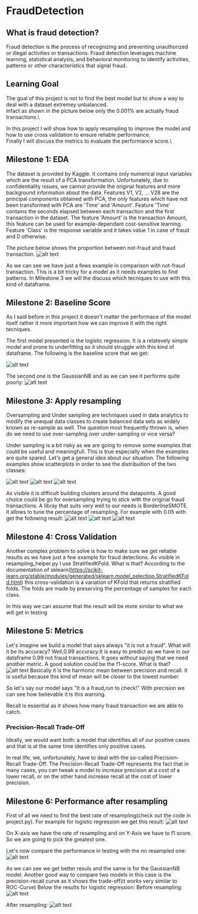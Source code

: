 # FraudDetection

## What is fraud detection?
Fraud detection is the process of recognizing and preventing unauthorized or illegal activities or transactions. Fraud detection leverages machine learning, statistical analysis, and behavioral monitoring to identify activities, patterns or other characteristics that signal fraud.

## Learning Goal
The goal of this project is not to find the best model but to show a way to deal with a dataset extremey unbalanced.\
Infact as shown in the picture below only the 0.001% are actually fraud transactions.\

In this project I will show how to apply resampling to improve the model and how to use cross validation to ensure reliable performance.\
Finally I will discuss the metrics to evaluate the performance score.\

## Milestone 1: EDA
The dataset is provided by Kaggle.
It contains only numerical input variables which are the result of a PCA transformation. Unfortunately, due to confidentiality issues, we cannot provide the original features and more background information about the data. Features V1, V2, ... V28 are the principal components obtained with PCA, the only features which have not been transformed with PCA are 'Time' and 'Amount'. Feature 'Time' contains the seconds elapsed between each transaction and the first transaction in the dataset. The feature 'Amount' is the transaction Amount, this feature can be used for example-dependant cost-sensitive learning. Feature 'Class' is the response variable and it takes value 1 in case of fraud and 0 otherwise.

The picture below shows the proportion between not-fraud and fraud transaction.
![alt text](https://github.com/alessandroNarcisi96/FraudDetection/blob/master/images/piechart.png)

As we can see we have just a fews example in comparison with not-fraud transaction.
This is a bit tricky for a model as it needs examples to find patterns.
In Milestone 3 we will the discuss which tecniques to use with this kind of dataframe.

## Milestone 2: Baseline Score

As I said before in this project it doesn't matter the performace of the model itself rather it more important how we can improve it with the right tecniques.

The first model presented is the logistic regression.
It is a relatevely simple model and prone to underfitting so it should struggle with this kind of dataframe.
The following is the baseline score that we get:

![alt text](https://github.com/alessandroNarcisi96/FraudDetection/blob/master/images/summary_logistic.png)

The second one is the GaussianNB and as we can see it performs quite poorly:
![alt text](https://github.com/alessandroNarcisi96/FraudDetection/blob/master/images/summary_gaussiannb.png)

## Milestone 3: Apply resampling
Oversampling and Under sampling are techniques used in data analytics to modify the unequal data classes to create balanced data sets as widely known as re-sample as well. The question most frequently thrown is, when do we need to use over-sampling over under-sampling or vice versa?

Under sampling is a bit risky as we are going to remove some examples that could be useful and meaningfull.
This is true especially when the examples are quite spared.
Let's get a general idea about our situation.
The following examples show scatterplots in order to see the distribuition of the two classes:

![alt text](https://github.com/alessandroNarcisi96/FraudDetection/blob/master/images/scatter_1.png)
![alt text](https://github.com/alessandroNarcisi96/FraudDetection/blob/master/images/scatter_2.png)
![alt text](https://github.com/alessandroNarcisi96/FraudDetection/blob/master/images/scatter_3.png)

As visible it is difficult building clusters around the datapoints.
A good choice could be go for oversampling trying to stick with the original fraud transactions.
A libray that suits very well to our needs is BorderlineSMOTE.
it allows to tune the percentage of resampling.
For example with 0.05 with get the following result:
![alt text](https://github.com/alessandroNarcisi96/FraudDetection/blob/master/images/scatter_1_res.png)
![alt text](https://github.com/alessandroNarcisi96/FraudDetection/blob/master/images/scatter_2_res.png)
![alt text](https://github.com/alessandroNarcisi96/FraudDetection/blob/master/images/scatter_3_res.png)

## Milestone 4: Cross Validation
Another complex problem to solve is how to make sure we get reliable results as we have just a few example for fraud detections.
As visible in resampling_helper.py I use StratifiedKFold.
What is that?
According to the documentation of sklearn(https://scikit-learn.org/stable/modules/generated/sklearn.model_selection.StratifiedKFold.html) this cross-validation is a variation of KFold that returns stratified folds. The folds are made by preserving the percentage of samples for each class.

In this way we can assume that the result will be more similar to what we will get in testing 

## Milestone 5: Metrics
Let's imagine we build a model that says always "it is not a fraud".
What will it be its accuracy?
Well,0.99 accuracy.It is easy to predict as we have in our dataframe 0.99 not fraud transactions.
It goes without saying that we need another metric.
A good solution could be the f1-score.
What is that?
![alt text](https://github.com/alessandroNarcisi96/FraudDetection/blob/master/images/f1.png)
Basically it is the harmonic mean between precision and recall.
It is useful because this kind of mean will be closer to the lowest number.

So let's say our model says "It is a fraud,run to check!"
With precision we can see how believable it is this warning.

Recall is essential as it shows how many fraud transaction we are able to catch.

### Precision-Recall Trade-Off

Ideally, we would want both: a model that identifies all of our positive cases and that is at the same time identifies only positive cases.

In real life, we, unfortunately, have to deal with the so-called Precision-Recall Trade-Off.
The Precision-Recall Trade-Off represents the fact that in many cases, you can tweak a model to increase precision at a cost of a lower recall, or on the other hand increase recall at the cost of lower precision.

## Milestone 6: Performance after resampling
First of all we need to find the best rate of resampling(check out the code in project.py).
For example for logistic regression we get this result:
![alt text](https://github.com/alessandroNarcisi96/FraudDetection/blob/master/images/resamling_rate.png)

On X-axis we have the rate of resampling and on Y-Axis we have to f1 score.
So we are going to pick the greatest one.

Let's now compare the performance in testing with the no resampled one:
![alt text](https://github.com/alessandroNarcisi96/FraudDetection/blob/master/images/resampled_log.png)

As we can see we get better resuls and the same is for the GaussianNB model.
Another good way to compare two models in this case is the precision-recall curve as it shows the trade-off(it works very similar to ROC-Curve)
Below the results for logistic regression:
Before resampling:
![alt text](https://github.com/alessandroNarcisi96/FraudDetection/blob/master/images/PreCallLog.png)

After resampling:
![alt text](https://github.com/alessandroNarcisi96/FraudDetection/blob/master/images/PreCallLogRes.png)